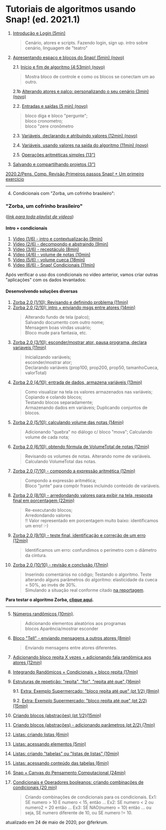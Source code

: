 # Tutoriais de algoritmos usando Snap! (ed. 2021.1)

1. [Introdução e Login (5min)](https://www.loom.com/share/e9fd905057b34b20ba76c67468e94d19) 
	> Cenário, atores e scripts.
	Fazendo login, sign up.
	intro sobre cenário, linguagem de "teatro"
	
2. [Apresentando espaço e blocos do Snap! (5min) (novo)](https://www.loom.com/share/62789835943d436da62da6253d670d99)
	
	2.1. [Início e fim de algoritmo (4:53min) (novo)](https://www.loom.com/share/d44a8b79621640749bbca68908b339a8)
	> Mostra bloco de controle e como os blocos se conectam um ao outro.
	
	2.1b [Alterando atores e palco: personalizando o seu cenário (3min) (novo)](https://www.loom.com/share/85957c0587ca43efa8710ca9cd985789)

	2.2. [Entradas e saídas (5 min) (novo)](https://www.loom.com/share/543c91ed982345248dcb3852c8949478)  
	> bloco diga   e bloco "pergunte";  
	bloco cronometro;  
	bloco "zere cronômetro  
	
	2.3. [Variáveis, declarando e atribuindo valores (12min) (novo)](https://www.loom.com/share/ed734c668ba743dd817b4158fc796182)
	
	2.4. [Variáveis, usando valores na saída do algoritmo (11min) (novo)](https://www.loom.com/share/1a920b85498c421b841bd2f85f329b98)
	
	2.5. [Operações aritméticas simples (13")](https://www.loom.com/share/85e9258b4a5b461e9be50040d9ee6197)

3. [Salvando e compartilhando projetos (3")](https://www.loom.com/share/ea0be86c99c74e9e89383ccc6cb703a4) 

[2020.2/Pens. Comp. Revisão Primeiros passos Snap! + Um primeiro exercício](https://www.loom.com/share/daa17f9815074c95842c2fd8990cacda)

<hr>

4. Condicionais com "Zorba, um cofrinho brasileiro":

### "Zorba, um cofrinho brasileiro"
(*[link para toda playlist de vídeos](https://loom.com/share/folder/4c785844b71f4678bb731948ca79f514)*)

#### Intro + condicionais

1. [Video (1/6) - intro e contextualização (9min)](https://www.loom.com/share/a3ab16f6850f48198a2708f83096dca0) 
2. [Vídeo (2/6) - decompondo e abstraindo (9min)](https://www.loom.com/share/54f3e1c7342f43be93902a2db81b67af)
3. [Vídeo (3/6) - receptáculo (8min)](https://www.loom.com/share/b41f74adae86429c9d035690b36b9b24)
4. [Vídeo (4/6) - volume de notas (10min)](https://www.loom.com/share/52a5932e8ea740b2ad1248069390bfee)
5. [Vídeo (5/6) - volume cueca (18min)](https://www.loom.com/share/3720d7c39cd648c6acd917cb30d4e4a5)
6. [Video (6/6) - Snap! Condicionais (11min)](https://www.loom.com/share/efa2573a0de04d1ba15fa359e72a1596)


Após verificar o uso dos condicionais no vídeo anterior, vamos criar outras "aplicações" com os dados levantados:

#### Desenvolvendo soluções diversas

1. [Zorba 2.0 (1/10): Revisando e definindo problema (11min)](https://www.loom.com/share/2c590c24c5494b44b1a35fd6548be028)
2. [Zorba 2.0 (2/10): intro + enviando msgs entre atores (14min)](https://www.loom.com/share/5914ed1b3b8847cab6e8f7711cfe63a0)
	> Alterando fundo de tela (palco);  
	Salvando documento com outro nome;  
	Mensagem boas vindas usuário;  
	Bloco mude para fantasia, etc.	
3. [Zorba 2.0 (3/10): esconder/mostrar ator, pausa programa, declara variaveis (11min)](https://www.loom.com/share/118a5305153643db95f84d0bb1925b42)
	> Inicializando variáveis;  
	esconder/mostrar ator;  
	Declarando variáveis (prop100, prop200, prop50, tamanhoCueca, valorTotal)
4. [Zorba 2.0 (4/10): entrada de dados, armazena variáveis (13min)](https://www.loom.com/share/f47154759e3848cf858512cace85d862)
	> Como visualizar na tela os valores armazenados nas variáveis;  
	Copiando e colando blocos;  
	Testando blocos separadamente;  
	Armazenando dados em variáveis;
	Duplicando conjuntos de blocos.
5. [Zorba 2.0 (5/10): calculando volume das notas (14min)](https://www.loom.com/share/6a2eaec911a6455a9a45896c3eea10de)
	> Adicionando "quebra" no diálogo c/ bloco "mova";
	Calculando volume de cada nota;
6. [Zorba 2.0 (6/10): obtendo fórmula de VolumeTotal de notas (12min)](https://www.loom.com/share/a2c85bd1f33e48ca8e2ad9256d6515c8)
	> Revisando os volumes de notas.
	Alterando nome de variáveis.
	Calculando VolumeTotal das notas.
7. [Zorba 2.0 (7/10) - compondo a expressão aritmética (12min)](https://www.loom.com/share/a9d730fb3b4841019a33299859f8a39f)
	>  Compondo a expressão aritmética;  
	Bloco "junte" para compôr frases incluindo conteúdo de variáveis.
8. [Zorba 2.0 (8/10) - arredondando valores para exibir na tela, resposta final em porcentagem (22min)](https://www.loom.com/share/1061df8d6673440cb34e01431de38ec5)
	> Re-executando blocos;  
	Arredondando valores  
	!! Valor representado em porcentagem muito baixo: identificamos um erro! :-)
9. [Zorba 2.0 (9/10) - teste final, identificação e correção de um erro (12min)](https://www.loom.com/share/57bfb2413bb04c4caa3557189167f619)
	> Identificamos um erro: confundimos o perímetro com o diâmetro da cintura.
10. [Zorba 2.0 (10/10) - revisão e conclusão (17min)](https://www.loom.com/share/d40476f8ab224fafa361415145fc2499)
	> Inserindo comentários no código; 
	Testando o algoritmo.
	Teste alterando alguns parâmetros do algoritmo: elasticidade da cueca = 50%, ao invés de 30%.  
	Simulando a situação real conforme citado [na reportagem](https://g1.globo.com/rr/roraima/noticia/2020/10/15/senador-tinha-r-33-mil-na-cueca-delegado-desconfiou-ao-ver-volume-retangular-na-parte-traseira.ghtml).

**Para testar o algoritmo Zorba, [clique aqui](https://snap.berkeley.edu/project?user=ferkrum&project=Zorba%2C%20um%20cofrinho%20brasileiro).**
	
<hr>





5. [Números randômicos (10min)](https://www.loom.com/share/e0ccf8a10980484290ad70dbceb5e2ff).  
	> Adicionando elementos aleatórios aos programas  
	> blocos Aparência/mostrar esconder

6. [Bloco "Tell" - enviando mensagens a outros atores (8min)](https://www.loom.com/share/f385752f8769482fac749034abb1783e)
	> Enviando mensagens entre atores diferentes.
	
7. [Adicionando bloco repita X vezes + adicionando fala randômica aos atores (12min)](https://www.loom.com/share/422154bc587f43778358fffdb0f9a1f1)
	> 
 
8. [Integrando Randômicos + Condicionais + bloco repita (17min)](https://www.loom.com/share/7cb847e890694ef8869fe196bbd541d6)

9. [Estruturas de repetição: "repita", "for", "repita até que" (16min)](https://www.loom.com/share/9907e37762f04f6fada544be64109a57)

	9.1. [Extra: Exemplo Supermercado: "bloco repita até que" (pt 1/2) (9min)](https://www.loom.com/share/6efd453ff600423d8d183e2b117a766b)
  
	9.2. [Extra: Exemplo Supermercado: "bloco repita até que" (pt 2/2) (15min)](https://www.loom.com/share/ef0dc5f335d146a0b2bd54aa7d9d5e43)

10. [Criando blocos (abstrações) (pt 1/2)(15min)](https://www.loom.com/share/29a76107864b499ba8aab865eb9d163c) 

11. [Criando blocos (abstrações) - adicionando parâmetros (pt 2/2) (7min)](https://www.loom.com/share/c7f382a344c44eccb105301e13eb1a85?sharedAppSource=personal_library)

12. [Listas: criando listas (6min)](https://www.loom.com/share/e33aad764e7f4e9096bf0b40d44e970a)

13. [Listas: acessando elementos (5min)](https://www.loom.com/share/d9e272d981b24dd6bf74da2bcaaaf132)

14. [Listas: criando "tabelas" ou "listas de listas" (10min)](https://www.loom.com/share/0901cb40a5304584a04c02a59657fbec)

12. [Listas: acessando conteúdo das tabelas (6min)](https://www.loom.com/share/e2165fb32b5f44978b947ab91d744db5)

13. [Snap + Canvas do Pensamento Computacional (24min)](https://www.loom.com/share/22a93983e67547aea045e2335df7c5e2)

14. [Condicionais e Operadores booleanos: criando combinações de condicionais (20 min)](https://www.loom.com/share/9198750219bd4bf082b9df8294771377)
	> Criando combinações de condicionais para os condicionais. 
	> Ex1: SE numero > 10 E numero < 15, então ...
	> Ex2: SE numero < 2 ou numero2 = 20 então ... 
	> Ex3: SE NAO(numero = 10) então ...  ou seja, SE numero diferente de 10, ou SE numero != 10.
	

atualizado em 24 de maio de 2020, por @ferkrum.
